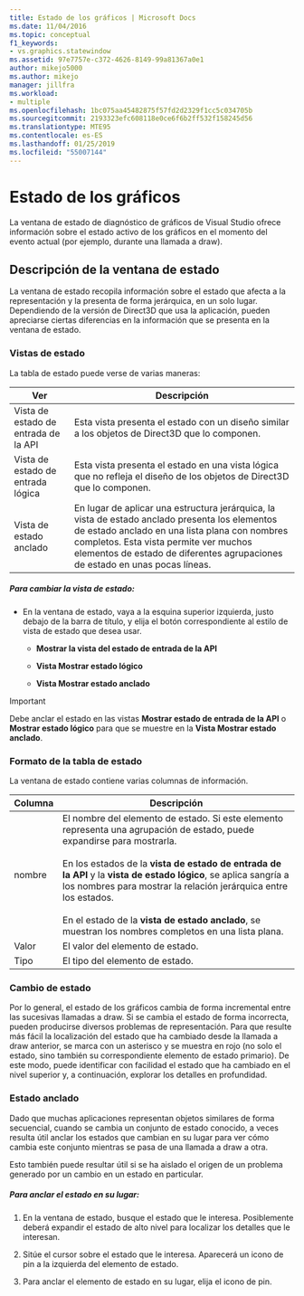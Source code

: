 ```yaml
---
title: Estado de los gráficos | Microsoft Docs
ms.date: 11/04/2016
ms.topic: conceptual
f1_keywords:
- vs.graphics.statewindow
ms.assetid: 97e7757e-c372-4626-8149-99a81367a0e1
author: mikejo5000
ms.author: mikejo
manager: jillfra
ms.workload:
- multiple
ms.openlocfilehash: 1bc075aa45482875f57fd2d2329f1cc5c034705b
ms.sourcegitcommit: 2193323efc608118e0ce6f6b2ff532f158245d56
ms.translationtype: MTE95
ms.contentlocale: es-ES
ms.lasthandoff: 01/25/2019
ms.locfileid: "55007144"
---
```

# <a name="graphics-state"></a>Estado de los gráficos
La ventana de estado de diagnóstico de gráficos de Visual Studio ofrece información sobre el estado activo de los gráficos en el momento del evento actual (por ejemplo, durante una llamada a draw).  
  
## <a name="understanding-the-state-window"></a>Descripción de la ventana de estado  
 La ventana de estado recopila información sobre el estado que afecta a la representación y la presenta de forma jerárquica, en un solo lugar. Dependiendo de la versión de Direct3D que usa la aplicación, pueden apreciarse ciertas diferencias en la información que se presenta en la ventana de estado.  
  
### <a name="state-views"></a>Vistas de estado  
 La tabla de estado puede verse de varias maneras:  
  
|Ver|Descripción|  
|----------|-----------------|  
|Vista de estado de entrada de la API|Esta vista presenta el estado con un diseño similar a los objetos de Direct3D que lo componen.|  
|Vista de estado de entrada lógica|Esta vista presenta el estado en una vista lógica que no refleja el diseño de los objetos de Direct3D que lo componen.|  
|Vista de estado anclado|En lugar de aplicar una estructura jerárquica, la vista de estado anclado presenta los elementos de estado anclado en una lista plana con nombres completos. Esta vista permite ver muchos elementos de estado de diferentes agrupaciones de estado en unas pocas líneas.|  
  
##### <a name="to-change-the-state-view"></a>Para cambiar la vista de estado:  
  
-   En la ventana de estado, vaya a la esquina superior izquierda, justo debajo de la barra de título, y elija el botón correspondiente al estilo de vista de estado que desea usar.  
  
    -   **Mostrar la vista del estado de entrada de la API**  
  
    -   **Vista Mostrar estado lógico**  
  
    -   **Vista Mostrar estado anclado**  
  
> [!IMPORTANT]
>  Debe anclar el estado en las vistas **Mostrar estado de entrada de la API** o **Mostrar estado lógico** para que se muestre en la **Vista Mostrar estado anclado**.  
  
### <a name="state-table-format"></a>Formato de la tabla de estado  
 La ventana de estado contiene varias columnas de información.  
  
|Columna|Descripción|  
|------------|-----------------|  
|nombre|El nombre del elemento de estado. Si este elemento representa una agrupación de estado, puede expandirse para mostrarla.<br /><br /> En los estados de la **vista de estado de entrada de la API** y la **vista de estado lógico**, se aplica sangría a los nombres para mostrar la relación jerárquica entre los estados.<br /><br /> En el estado de la **vista de estado anclado**, se muestran los nombres completos en una lista plana.|  
|Valor|El valor del elemento de estado.|  
|Tipo|El tipo del elemento de estado.|  
  
### <a name="changed-state"></a>Cambio de estado  
 Por lo general, el estado de los gráficos cambia de forma incremental entre las sucesivas llamadas a draw. Si se cambia el estado de forma incorrecta, pueden producirse diversos problemas de representación. Para que resulte más fácil la localización del estado que ha cambiado desde la llamada a draw anterior, se marca con un asterisco y se muestra en rojo (no solo el estado, sino también su correspondiente elemento de estado primario). De este modo, puede identificar con facilidad el estado que ha cambiado en el nivel superior y, a continuación, explorar los detalles en profundidad.  
  
### <a name="pinning-state"></a>Estado anclado  
 Dado que muchas aplicaciones representan objetos similares de forma secuencial, cuando se cambia un conjunto de estado conocido, a veces resulta útil anclar los estados que cambian en su lugar para ver cómo cambia este conjunto mientras se pasa de una llamada a draw a otra.  
  
 Esto también puede resultar útil si se ha aislado el origen de un problema generado por un cambio en un estado en particular.  
  
##### <a name="to-pin-state-in-place"></a>Para anclar el estado en su lugar:  
  
1.  En la ventana de estado, busque el estado que le interesa. Posiblemente deberá expandir el estado de alto nivel para localizar los detalles que le interesan.  
  
2.  Sitúe el cursor sobre el estado que le interesa. Aparecerá un icono de pin a la izquierda del elemento de estado.  
  
3.  Para anclar el elemento de estado en su lugar, elija el icono de pin.